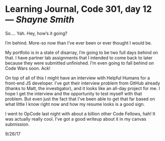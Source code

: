 # Learning Journal, Code 301, day 12 — *Shayne Smith*


So…. Yah. Hey, how’s it going?

I’m behind. More-so now than I’ve ever been or ever thought I would be.

My portfolio is in a state of disarray, I’m going to be two full days behind on that. I have partner lab assignments that I intended to come back to later because they were submitted unfinished. I’m even going to fall behind on Code Wars soon. Ack!

On top of all of this I might have an interview with Helpful Humans for a front-end JS developer. I’ve got their interview problem from GitHub already (thanks to Matt, the investigator), and it looks like an all-day project for me. I hope I get the interview and the opportunity to test myself with that problem. But even just the fact that I’ve been able to get that far based on what little I know right now and how my resume looks is a good sign.

I went to OpCode last night with about a billion other Code Fellows, hah! It was actually really cool. I’ve got a good writeup about it in my canvas submission.

9/26/17
